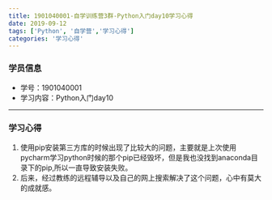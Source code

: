 ```yaml
---
title: 1901040001-自学训练营3群-Python入门day10学习心得
date: 2019-09-12 
tags: ['Python', '自学营','学习心得']
categories: '学习心得'
---  
```

### 学员信息  
- 学号：1901040001  
- 学习内容：Python入门day10  
***
### 学习心得
1. 使用pip安装第三方库的时候出现了比较大的问题，主要就是上次使用pycharm学习python时候的那个pip已经毁坏，但是我也没找到anaconda目录下的pip,所以一直导致安装失败。
2. 后来，经过教练的远程辅导以及自己的网上搜索解决了这个问题，心中有莫大的成就感。

